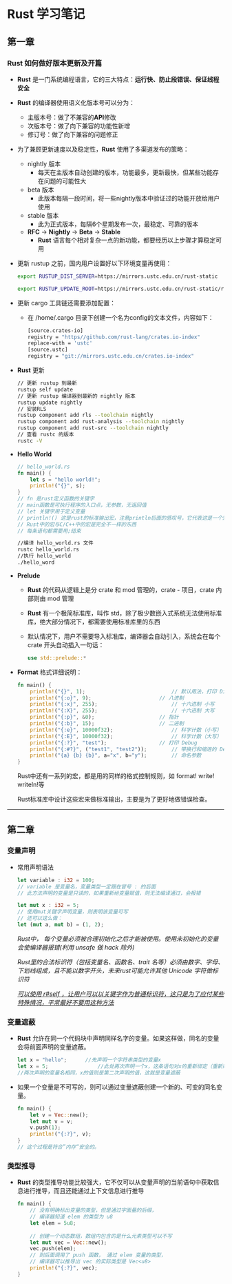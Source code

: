 # Rust 学习笔记

## 第一章

### Rust 如何做好版本更新及开篇

* **Rust** 是一门系统编程语言，它的三大特点：**运行快、防止段错误、保证线程安全** 

* **Rust** 的编译器使用语义化版本号可以分为：
  * 主版本号：做了不兼容的**API**修改
  * 次版本号：做了向下兼容的功能性新增
  * 修订号：做了向下兼容的问题修正

* 为了兼顾更新速度以及稳定性，**Rust** 使用了多渠道发布的策略：
  * nightly 版本
    * 每天在主版本自动创建的版本，功能最多，更新最快，但某些功能存在问题的可能性大
  * beta 版本
    * 此版本每隔一段时间，将一些nightly版本中验证过的功能开放给用户使用
  * stable 版本
    * 此为正式版本，每隔6个星期发布一次，最稳定、可靠的版本
  * **RFC** -> **Nightly** -> **Beta** -> **Stable**
    * **Rust** 语言每个相对复杂一点的新功能，都要经历以上步骤才算稳定可用

* 更新 rustup 之前，国内用户设置好以下环境变量再使用：

  ```bash
  export RUSTUP_DIST_SERVER=https://mirrors.ustc.edu.cn/rust-static
  ```

  ```bash
  export RUSTUP_UPDATE_ROOT=https://mirrors.ustc.edu.cn/rust-static/rustup
  ```

  

* 更新 cargo 工具链还需要添加配置：

  * 在  /home/.cargo 目录下创建一个名为config的文本文件，内容如下：

    ```bash
    [source.crates-io]
    registry = "https//github.com/rust-lang/crates.io-index"
    replace-with = 'ustc'
    [source.ustc]
    registry = "git://mirrors.ustc.edu.cn/crates.io-index"
    ```

    

* **Rust** 更新

  ```bash
  // 更新 rustup 到最新
  rustup self update
  // 更新 rustup 编译器到最新的 nightly 版本
  rustup update nightly
  // 安装RLS
  rustup component add rls --toolchain nightly
  rustup component add rust-analysis --toolchain nightly
  rustup component add rust-src --toolchain nightly
  // 查看 rustc 的版本
  rustc -V
  ```

  

* **Hello World**

  ```rust
  // hello_world.rs
  fn main() {
      let s = "hello world!";
      println!("{}", s);
  }
  // fn 是rust定义函数的关键字
  // main函数是可执行程序的入口点，无参数，无返回值
  // let 关键字用于定义变量
  // println!() 这是rust的标准输出宏，注意println后面的感叹号，它代表这是一个宏，而不是一个函数。
  // Rust中的宏与C/C++中的宏是完全不一样的东西
  // 每条语句都需要用;结束
  ```

  ```bash
  //编译 hello_world.rs 文件
  rustc hello_world.rs
  //执行 hello_world
  ./hello_word
  ```

  

* **Prelude**

  * **Rust** 的代码从逻辑上是分 crate 和 mod 管理的，crate - 项目，crate 内部则由  mod 管理

  * **Rust** 有一个极简标准库，叫作 std，除了极少数嵌入式系统无法使用标准库，绝大部分情况下，都需要使用标准库里的东西

  * 默认情况下，用户不需要导入标准库，编译器会自动引入，系统会在每个 crate 开头自动插入一句话：

    ```rust
    use std::prelude::*
    ```

    

* **Format** 格式详细说明：

  ```rust
  fn main() {
      println!("{}", 1);							// 默认用法，打印 Display
      println!("{:o}", 9);						// 八进制
      println!("{:x}", 255);						// 十六进制 小写
      println!("{:X}", 255);						// 十六进制 大写
      println!("{:p}", &0);						// 指针
      println!("{:b}", 15);						// 二进制
      println!("{:e}", 10000f32);					// 科学计数（小写）
      println!("{:E}", 10000f32);					// 科学计数（大写）
      println!("{:?}", "test");					// 打印 Debug
      println!("{:#?}", ("test1", "test2"));		// 带换行和缩进的 Debug 打印
      println!("{a} {b} {b}", a="x", b="y");		// 命名参数
  }
  ```

  Rust中还有一系列的宏，都是用的同样的格式控制规则，如 format! write! writeln!等

  Rust标准库中设计这些宏来做标准输出，主要是为了更好地做错误检查。
  
  

------



## 第二章

### 变量声明

* 常用声明语法

  ```rust
  let variable : i32 = 100;
  // variable 是变量名，变量类型一定跟在冒号 : 的后面
  // 此方法声明的变量是只读的，如果重新给变量赋值，则无法编译通过，会报错
  ```

  ```rust
  let mut x : i32 = 5;
  // 使用mut关键字声明变量，则表明该变量可写
  // 还可以这么做：
  let (mut a, mut b) = (1, 2);
  ```

  *Rust中， 每个变量必须被合理初始化之后才能被使用。使用未初始化的变量会使编译器报错(利用 unsafe 做 hack 除外)*

  *Rust里的合法标识符（包括变量名、函数名、trait 名等）必须由数字、字母、下划线组成，且不能以数字开头，未来rust可能允许其他 Unicode 字符做标识符*

  <u>*可以使用 r#self ，让用户可以以关键字作为普通标识符，这只是为了应付某些特殊情况，平常最好不要用这种方法*</u>

  

### 变量遮蔽

* **Rust** 允许在同一个代码块中声明同样名字的变量。如果这样做，同名的变量会将前面声明的变量遮蔽。

  ```rust
  let x = "hello";		//先声明一个字符串类型的变量x
  let x = 5;				//此处再次声明一个x，这条语句对x的重新绑定（重新赋值）
  //两次声明的变量名相同，x的值则是第二次声明的值，这就是变量遮蔽
  ```

  

* 如果一个变量是不可写的，则可以通过变量遮蔽创建一个新的、可变的同名变量。

  ```rust
  fn main() {
      let v = Vec::new();
      let mut v = v;
      v.push(1);
      println!("{:?}", v);
  }
  // 这个过程是符合”内存“安全的。
  ```

  

### 类型推导

* **Rust** 的类型推导功能比较强大，它不仅可以从变量声明的当前语句中获取信息进行推导，而且还能通过上下文信息进行推导

  ```rust
  fn main() {
      // 没有明确标出变量的类型，但是通过字面量的后缀，
      // 编译器知道 elem 的类型为 u8
      let elem = 5u8;
      
      // 创建一个动态数组，数组内包含的是什么元素类型可以不写
      let mut vec = Vec::new();
      vec.push(elem);
      // 到后面调用了 push 函数， 通过 elem 变量的类型，
      // 编译器可以推导出 vec 的实际类型是 Vec<u8>
      println!("{:?}", vec);
  }
  ```

